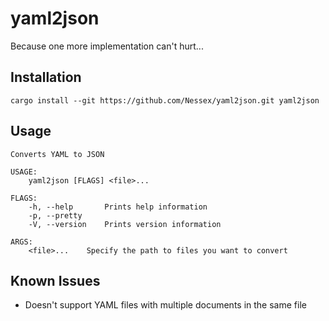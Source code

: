 # yaml2json

Because one more implementation can't hurt...

## Installation
```
cargo install --git https://github.com/Nessex/yaml2json.git yaml2json
```

## Usage
```
Converts YAML to JSON

USAGE:
    yaml2json [FLAGS] <file>...

FLAGS:
    -h, --help       Prints help information
    -p, --pretty     
    -V, --version    Prints version information

ARGS:
    <file>...    Specify the path to files you want to convert
```

## Known Issues

 - Doesn't support YAML files with multiple documents in the same file